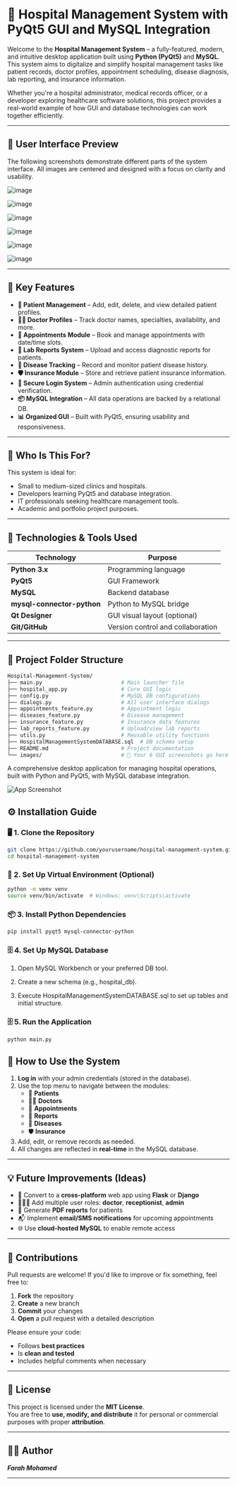 # 🏥 Hospital Management System with PyQt5 GUI and MySQL Integration

Welcome to the **Hospital Management System** – a fully-featured, modern, and intuitive desktop application built using **Python (PyQt5)** and **MySQL**. This system aims to digitalize and simplify hospital management tasks like patient records, doctor profiles, appointment scheduling, disease diagnosis, lab reporting, and insurance information.

Whether you're a hospital administrator, medical records officer, or a developer exploring healthcare software solutions, this project provides a real-world example of how GUI and database technologies can work together efficiently.

---

## 📸 User Interface Preview

The following screenshots demonstrate different parts of the system interface. All images are centered and designed with a focus on clarity and usability.


![image](https://github.com/user-attachments/assets/1153282b-df6a-4889-b999-d5c037cd2ead)

![image](https://github.com/user-attachments/assets/f5c6f99a-08bd-4198-ac38-a1c2be1e93c5)

![image](https://github.com/user-attachments/assets/7b353da3-cc6a-4645-ab53-509b9aa150f2)

![image](https://github.com/user-attachments/assets/c7d58360-2e0b-44bd-93c2-e5e795a4ec85)

![image](https://github.com/user-attachments/assets/5777b807-5a77-4b86-8083-a98b14887013)

![image](https://github.com/user-attachments/assets/77428d91-c21c-44e4-81cc-f6d1d670100b)

---

## 🌟 Key Features

- **🧍 Patient Management** – Add, edit, delete, and view detailed patient profiles.
- **👨‍⚕️ Doctor Profiles** – Track doctor names, specialties, availability, and more.
- **📅 Appointments Module** – Book and manage appointments with date/time slots.
- **🧪 Lab Reports System** – Upload and access diagnostic reports for patients.
- **🦠 Disease Tracking** – Record and monitor patient disease history.
- **🛡️ Insurance Module** – Store and retrieve patient insurance information.
- **🔐 Secure Login System** – Admin authentication using credential verification.
- **📦 MySQL Integration** – All data operations are backed by a relational DB.
- **📊 Organized GUI** – Built with PyQt5, ensuring usability and responsiveness.

---

## 🧠 Who Is This For?

This system is ideal for:
- Small to medium-sized clinics and hospitals.
- Developers learning PyQt5 and database integration.
- IT professionals seeking healthcare management tools.
- Academic and portfolio project purposes.

---

## 🧰 Technologies & Tools Used

| Technology       | Purpose                         |
|------------------|----------------------------------|
| **Python 3.x**   | Programming language             |
| **PyQt5**        | GUI Framework                    |
| **MySQL**        | Backend database                 |
| **mysql-connector-python** | Python to MySQL bridge     |
| **Qt Designer**  | GUI visual layout (optional)     |
| **Git/GitHub**   | Version control and collaboration|

---

## 📁 Project Folder Structure

```bash
Hospital-Management-System/
├── main.py                         # Main launcher file
├── hospital_app.py                 # Core GUI logic
├── config.py                       # MySQL DB configurations
├── dialogs.py                      # All user interface dialogs
├── appointments_feature.py         # Appointment logic
├── diseases_feature.py             # Disease management
├── insurance_feature.py            # Insurance data features
├── lab_reports_feature.py          # Upload/view lab reports
├── utils.py                        # Reusable utility functions
├── HospitalManagementSystemDATABASE.sql  # DB schema setup
├── README.md                       # Project documentation
└── images/                         # 📸 Your 6 GUI screenshots go here

```


A comprehensive desktop application for managing hospital operations, built with Python and PyQt5, with MySQL database integration.

![App Screenshot](images/screenshot1.png) <!-- Replace with your actual image file -->

## ⚙️ Installation Guide

### 🖥️ 1. Clone the Repository
```bash
git clone https://github.com/yourusername/hospital-management-system.git
cd hospital-management-system
```

### 🧪  2. Set Up Virtual Environment (Optional)
```bash
python -m venv venv
source venv/bin/activate  # Windows: venv\Scripts\activate
```

### 📦  3. Install Python Dependencies
```bash
pip install pyqt5 mysql-connector-python

```

### 🗄️  4. Set Up MySQL Database

1. Open MySQL Workbench or your preferred DB tool.

2. Create a new schema (e.g., hospital_db).

3. Execute HospitalManagementSystemDATABASE.sql to set up tables and initial structure.


### 🗄️  5. Run the Application
```bash
python main.py
```


## 🧪 How to Use the System

1. **Log in** with your admin credentials (stored in the database).
2. Use the top menu to navigate between the modules:
   - 🧍 **Patients**
   - 👨‍⚕️ **Doctors**
   - 📅 **Appointments**
   - 🧪 **Reports**
   - 🦠 **Diseases**
   - 🛡️ **Insurance**
3. Add, edit, or remove records as needed.
4. All changes are reflected in **real-time** in the MySQL database.

---

## 💡 Future Improvements (Ideas)

- 📱 Convert to a **cross-platform** web app using **Flask** or **Django**
- 🧑‍🤝‍🧑 Add multiple user roles: **doctor**, **receptionist**, **admin**
- 🧾 Generate **PDF reports** for patients
- 📬 Implement **email/SMS notifications** for upcoming appointments
- 🌐 Use **cloud-hosted MySQL** to enable remote access

---

## 🤝 Contributions

Pull requests are welcome! If you'd like to improve or fix something, feel free to:

1. **Fork** the repository
2. **Create** a new branch
3. **Commit** your changes
4. **Open** a pull request with a detailed description

Please ensure your code:
- Follows **best practices**
- Is **clean and tested**
- Includes helpful comments when necessary

---

## 📄 License

This project is licensed under the **MIT License**.  
You are free to **use, modify, and distribute** it for personal or commercial purposes with proper **attribution**.

---

## 👨‍💻 Author

***Farah Mohamed***  

---

